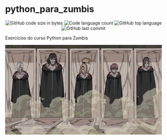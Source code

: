 # python_para_zumbis

<p align="center">
	<img alt="GitHub code size in bytes" src="https://img.shields.io/github/languages/code-size/ldsleticia/python_para_zumbis?color=" />
	<img alt="Code language count" src="https://img.shields.io/github/languages/count/ldsleticia/python_para_zumbis?color=" />
	<img alt="GitHub top language" src="https://img.shields.io/github/languages/top/ldsleticia/python_para_zumbis?color=blue" />
	<img alt="GitHub last commit" src="https://img.shields.io/github/last-commit/ldsleticia/python_para_zumbis?color=" />
</p>

Exercícios do curso Python para Zumbis

<p align="center">
  <img alt="Edo Tensei" src="https://github.com/ldsleticia/python_para_zumbis/blob/main/assets/edo-tensei.jpeg" />
</p>